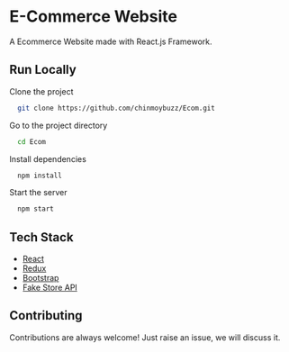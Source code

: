 # E-Commerce Website

A Ecommerce Website made with React.js Framework.


## Run Locally

Clone the project

```bash
  git clone https://github.com/chinmoybuzz/Ecom.git
```

Go to the project directory

```bash
  cd Ecom
```

Install dependencies

```bash
  npm install
```

Start the server

```bash
  npm start
```



## Tech Stack

* [React](https://reactjs.org/)
* [Redux](https://redux.js.org/)
* [Bootstrap](https://getbootstrap.com/)
* [Fake Store API](https://fakestoreapi.com/)

## Contributing

Contributions are always welcome!
Just raise an issue, we will discuss it.


